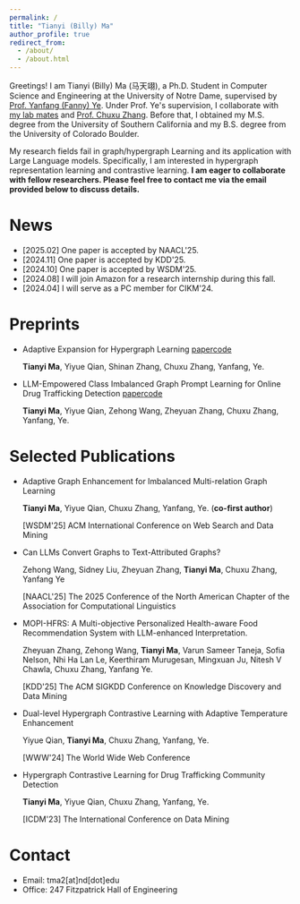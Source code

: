 ```yaml
---
permalink: /
title: "Tianyi (Billy) Ma"
author_profile: true
redirect_from: 
  - /about/
  - /about.html
---
```


Greetings! I am Tianyi (Billy) Ma (马天翊), a Ph.D. Student in Computer Science and Engineering at the University of Notre Dame, supervised by [Prof. Yanfang (Fanny) Ye](http://yes-lab.org/). 
Under Prof. Ye's supervision, I collaborate with [my lab mates](http://yes-lab.org/students.html) and [Prof. Chuxu Zhang](https://chuxuzhang.github.io/).
Before that, I obtained my M.S. degree from the University of Southern California and my B.S. degree from the University of Colorado Boulder.

My research fields fail in graph/hypergraph Learning and its application with Large Language models. Specifically, I am interested in hypergraph representation learning and contrastive learning. **I am eager to collaborate with fellow researchers. Please feel free to contact me via the email provided below to discuss details.**



News
=====
* [2025.02] One paper is accepted by NAACL'25.
* [2024.11] One paper is accepted by KDD'25.
* [2024.10] One paper is accepted by WSDM'25.
* [2024.08] I will join Amazon for a research internship during this fall. 
* [2024.04] I will serve as a PC member for CIKM'24.

Preprints
=====

 * Adaptive Expansion for Hypergraph Learning [paper](https://arxiv.org/abs/2502.15564)[code](https://anonymous.4open.science/r/AdE-CEE2/README.md)

    **Tianyi Ma**, Yiyue Qian, Shinan Zhang, Chuxu Zhang, Yanfang, Ye.

  * LLM-Empowered Class Imbalanced Graph Prompt Learning for Online Drug Trafficking Detection [paper](https://arxiv.org/abs/2503.01900)[code](https://anonymous.4open.science/r/LLM-HetGDT-DB76/README.md)

    **Tianyi Ma**, Yiyue Qian, Zehong Wang, Zheyuan Zhang, Chuxu Zhang, Yanfang, Ye.

Selected Publications
=====
* Adaptive Graph Enhancement for Imbalanced Multi-relation Graph Learning

  **Tianyi Ma**, Yiyue Qian, Chuxu Zhang, Yanfang, Ye. (**co-first author**)
  
  [WSDM'25] ACM International Conference on Web Search and Data Mining

* Can LLMs Convert Graphs to Text-Attributed Graphs?

  Zehong Wang, Sidney Liu, Zheyuan Zhang, **Tianyi Ma**, Chuxu Zhang, Yanfang Ye

  [NAACL'25] The 2025 Conference of the North American Chapter of the Association for Computational Linguistics

* MOPI-HFRS: A Multi-objective Personalized Health-aware Food Recommendation System with LLM-enhanced Interpretation.
  
  Zheyuan Zhang, Zehong Wang, **Tianyi Ma**, Varun Sameer Taneja, Sofia Nelson, Nhi Ha Lan Le, Keerthiram Murugesan, Mingxuan Ju, Nitesh V Chawla, Chuxu Zhang, Yanfang Ye.

  [KDD'25] The ACM SIGKDD Conference on Knowledge Discovery and Data Mining

* Dual-level Hypergraph Contrastive Learning with Adaptive Temperature Enhancement
  
  Yiyue Qian, **Tianyi Ma**, Chuxu Zhang, Yanfang, Ye.

  [WWW'24] The World Wide Web Conference

* Hypergraph Contrastive Learning for Drug Trafficking Community Detection

  **Tianyi Ma**, Yiyue Qian, Chuxu Zhang, Yanfang, Ye.

  [ICDM'23] The International Conference on Data Mining

Contact
=====

* Email: tma2\[at\]nd\[dot\]edu
* Office: 247 Fitzpatrick Hall of Engineering
